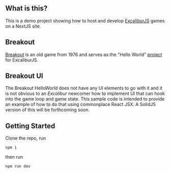 ## What is this?

This is a demo project showing how to host and develop [ExcaliburJS](https://excaliburjs.com/docs/) games on a NextJS site.

## Breakout

[Breakout](<https://en.wikipedia.org/wiki/Breakout_(video_game)>) is an old game from 1976 and serves as the "Hello World" [project](https://excaliburjs.com/docs/getting-started) for ExcaliburJS.

## Breakout UI

The Breakout HelloWorld does not have any UI elements to go with it and it is not obvious to an _Excalibur_ newcomer how to implement UI that can hook into the game loop and game state. This sample code is intended to provide an example of how to do that using commonplace React JSX. A SolidJS version of this will be forthcoming soon.

## Getting Started

Clone the repo, run

```
npm i
```

then run

```
npm run dev
```
